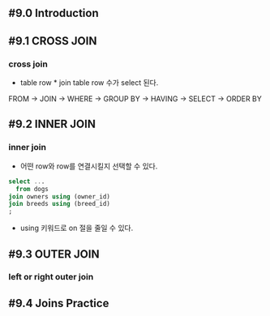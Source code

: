 ## #9.0 Introduction

## #9.1 CROSS JOIN

### cross join
- table row * join table row 수가 select 된다.

FROM -> JOIN -> WHERE -> GROUP BY -> HAVING -> SELECT -> ORDER BY

## #9.2 INNER JOIN

### inner join
- 어떤 row와 row를 연결시킬지 선택할 수 있다.
```sql
select ...
  from dogs  
join owners using (owner_id)  
join breeds using (breed_id)  
;
```
- using 키워드로 on 절을 줄일 수 있다.

## #9.3 OUTER JOIN

### left or right outer join

## #9.4 Joins Practice